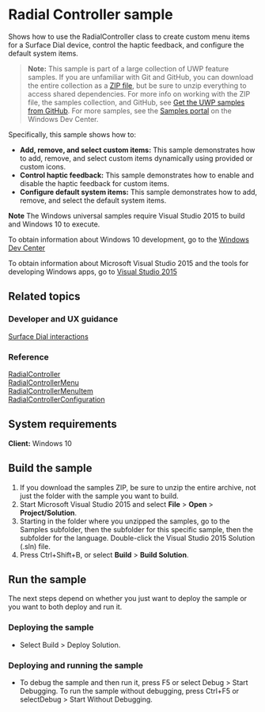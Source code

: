 <!---
  category: DevicesAndSensors
  samplefwlink: http://go.microsoft.com/fwlink/p/?LinkId=832873
-->

# Radial Controller sample

Shows how to use the RadialController class
to create custom menu items for a Surface Dial device,
control the haptic feedback, and configure the default system items.

> **Note:** This sample is part of a large collection of UWP feature samples. 
> If you are unfamiliar with Git and GitHub, you can download the entire collection as a 
> [ZIP file](https://github.com/Microsoft/Windows-universal-samples/archive/master.zip), but be 
> sure to unzip everything to access shared dependencies. For more info on working with the ZIP file, 
> the samples collection, and GitHub, see [Get the UWP samples from GitHub](https://aka.ms/ovu2uq). 
> For more samples, see the [Samples portal](https://aka.ms/winsamples) on the Windows Dev Center. 

Specifically, this sample shows how to:

- **Add, remove, and select custom items:** This sample demonstrates how to add, remove, and select custom items dynamically using provided or custom icons.
- **Control haptic feedback:** This sample demonstrates how to enable and disable the haptic feedback for custom items.
- **Configure default system items:** This sample demonstrates how to add, remove, and select the default system items.

**Note** The Windows universal samples require Visual Studio 2015 to build and Windows 10 to execute.

To obtain information about Windows 10 development, go to the [Windows Dev Center](http://go.microsoft.com/fwlink/?LinkID=532421)

To obtain information about Microsoft Visual Studio 2015 and the tools for developing Windows apps, go to [Visual Studio 2015](http://go.microsoft.com/fwlink/?LinkID=532422)

## Related topics

### Developer and UX guidance

[Surface Dial interactions](https://msdn.microsoft.com/windows/uwp/input-and-devices/windows-wheel-interactions)

### Reference

[RadialController](https://msdn.microsoft.com/library/windows/apps/windows.ui.input.radialcontroller.aspx)  
[RadialControllerMenu](https://msdn.microsoft.com/library/windows/apps/windows.ui.input.radialcontrollermenu.aspx)  
[RadialControllerMenuItem](https://msdn.microsoft.com/library/windows/apps/windows.ui.input.radialcontrollermenuitem.aspx)  
[RadialControllerConfiguration](https://msdn.microsoft.com/library/windows/apps/windows.ui.input.radialcontrollerconfiguration.aspx)  

## System requirements

**Client:** Windows 10

## Build the sample

1. If you download the samples ZIP, be sure to unzip the entire archive, not just the folder with the sample you want to build. 
2. Start Microsoft Visual Studio 2015 and select **File** \> **Open** \> **Project/Solution**.
3. Starting in the folder where you unzipped the samples, go to the Samples subfolder, then the subfolder for this specific sample, then the subfolder for the language. Double-click the Visual Studio 2015 Solution (.sln) file.
4. Press Ctrl+Shift+B, or select **Build** \> **Build Solution**.

## Run the sample

The next steps depend on whether you just want to deploy the sample or you want to both deploy and run it.

### Deploying the sample

- Select Build > Deploy Solution. 

### Deploying and running the sample

- To debug the sample and then run it, press F5 or select Debug >  Start Debugging. To run the sample without debugging, press Ctrl+F5 or selectDebug > Start Without Debugging. 
